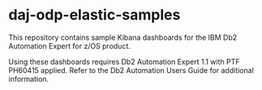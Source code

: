 # daj-odp-elastic-samples
This repository contains sample Kibana dashboards for the IBM Db2 Automation Expert for z/OS product.

Using these dashboards requires Db2 Automation Expert 1.1 with PTF PH60415 applied. Refer to the Db2 Automation Users Guide for additional information.  
